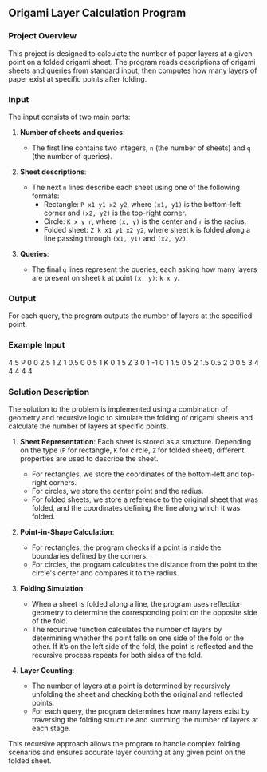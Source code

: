 ## Origami Layer Calculation Program

### Project Overview
This project is designed to calculate the number of paper layers at a given point on a folded origami sheet. The program reads descriptions of origami sheets and queries from standard input, then computes how many layers of paper exist at specific points after folding.

### Input
The input consists of two main parts:
1. **Number of sheets and queries**: 
   - The first line contains two integers, `n` (the number of sheets) and `q` (the number of queries).
2. **Sheet descriptions**: 
   - The next `n` lines describe each sheet using one of the following formats:
     - Rectangle: `P x1 y1 x2 y2`, where `(x1, y1)` is the bottom-left corner and `(x2, y2)` is the top-right corner.
     - Circle: `K x y r`, where `(x, y)` is the center and `r` is the radius.
     - Folded sheet: `Z k x1 y1 x2 y2`, where sheet `k` is folded along a line passing through `(x1, y1)` and `(x2, y2)`.

3. **Queries**: 
   - The final `q` lines represent the queries, each asking how many layers are present on sheet `k` at point `(x, y)`: `k x y`.

### Output
For each query, the program outputs the number of layers at the specified point.

### Example Input
4 5
P 0 0 2.5 1
Z 1 0.5 0 0.5 1
K 0 1 5
Z 3 0 1 -1 0
1 1.5 0.5
2 1.5 0.5
2 0 0.5
3 4 4
4 4 4

### Solution Description
The solution to the problem is implemented using a combination of geometry and recursive logic to simulate the folding of origami sheets and calculate the number of layers at specific points.

1. **Sheet Representation**: Each sheet is stored as a structure. Depending on the type (`P` for rectangle, `K` for circle, `Z` for folded sheet), different properties are used to describe the sheet.
   - For rectangles, we store the coordinates of the bottom-left and top-right corners.
   - For circles, we store the center point and the radius.
   - For folded sheets, we store a reference to the original sheet that was folded, and the coordinates defining the line along which it was folded.

2. **Point-in-Shape Calculation**: 
   - For rectangles, the program checks if a point is inside the boundaries defined by the corners.
   - For circles, the program calculates the distance from the point to the circle's center and compares it to the radius.

3. **Folding Simulation**: 
   - When a sheet is folded along a line, the program uses reflection geometry to determine the corresponding point on the opposite side of the fold.
   - The recursive function calculates the number of layers by determining whether the point falls on one side of the fold or the other. If it’s on the left side of the fold, the point is reflected and the recursive process repeats for both sides of the fold.

4. **Layer Counting**: 
   - The number of layers at a point is determined by recursively unfolding the sheet and checking both the original and reflected points.
   - For each query, the program determines how many layers exist by traversing the folding structure and summing the number of layers at each stage.

This recursive approach allows the program to handle complex folding scenarios and ensures accurate layer counting at any given point on the folded sheet.
